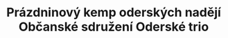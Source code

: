 ---
id: 27cfc512-d98a-4d1f-aa56-cef6022a1e95
title: "Prázdninový kemp oderských nadějí Občanské sdružení Oderské trio"
price: 21500
year: 2012
description: "Kousek nadačního fondu přispěje k organizaci dětského sportovně zaměřeného tábora v Odrách, připraveného za účasti mnoha místních aktivních občanů a ve spolupráci s tamními školami."
kouskovani: false
locationName: undefined
position:
  lng: 17.8295979982206
  lat: 49.66157621740873
---